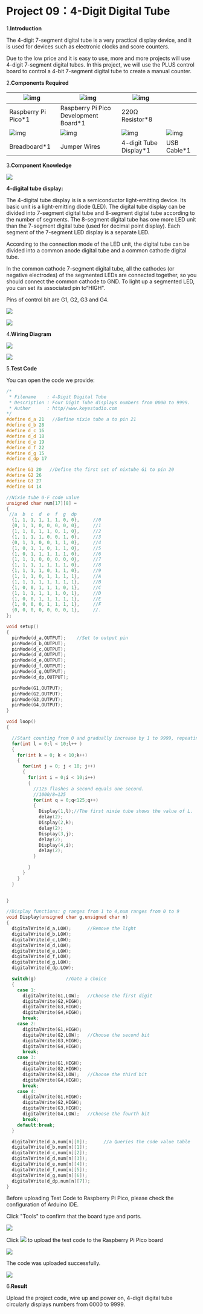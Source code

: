 # Project 09：4-Digit Digital Tube

1.**Introduction**

The 4-digit 7-segment digital tube is a very practical display device, and it is used for devices such as electronic clocks and score counters.

Due to the low price and it is easy to use, more and more projects will use 4-digit 7-segment digital tubes. In this project, we will use the PLUS control board to control a 4-bit 7-segment digital tube to create a manual counter.

2.**Components Required**

| ![img](media/wps1-16841109149931.png) | ![img](media/wps2-16841109183603.jpg) | ![img](media/wps3-16841109215435.jpg) |                                        |
| ------------------------------------- | ------------------------------------- | ------------------------------------- | -------------------------------------- |
| Raspberry Pi Pico*1                   | Raspberry Pi Pico Development Board*1 | 220Ω Resistor*8                       |                                        |
| ![img](media/wps4-16841109169212.jpg) | ![img](media/wps8-16841109198984.jpg) | ![img](media/wps9-16841109232426.jpg) | ![img](media/wps10-16841109250317.jpg) |
| Breadboard*1                          | Jumper Wires                          | 4-digit Tube Display*1                | USB Cable*1                            |



3.**Component Knowledge**

![](../media/ce987bf9a2ab398945c98b34d3f8a003.png)

**4-digital tube display:**

The 4-digital tube display is is a semiconductor light-emitting device. Its basic unit is a light-emitting diode (LED). The digital tube display can be divided into 7-segment digital tube and 8-segment digital tube according to the number of segments. The 8-segment digital tube has one more LED unit than the 7-segment digital tube (used for decimal point display). Each segment of the 7-segment LED display is a separate LED.

According to the connection mode of the LED unit, the digital tube can be divided into a common anode digital tube and a common cathode digital tube.

In the common cathode 7-segment digital tube, all the cathodes (or negative electrodes) of the segmented LEDs are connected together, so you should connect the common cathode to GND. To light up a segmented LED, you can set its associated pin to“HIGH”.

Pins of control bit are G1, G2, G3 and G4.

![](../media/37113fa53213973132086c285d67686b.png)

![](../media/ea75d1b7414bf6f8c187fb32fea9bc83.png)

4.**Wiring Diagram**

![](../media/4f64b9bf6b74ab49584f69c7465efa73.png)

![](../media/6bf1bae6af0324d50a37ab7a0cabee11.png)

5.**Test Code**

You can open the code we provide:

```c
/* 
 * Filename    : 4-Digit Digital Tube
 * Description : Four Digit Tube displays numbers from 0000 to 9999.
 * Auther      : http//www.keyestudio.com
*/
#define d_a 21   //Define nixie tube a to pin 21
#define d_b 28
#define d_c 16
#define d_d 18
#define d_e 19
#define d_f 22
#define d_g 15
#define d_dp 17

#define G1 20   //Define the first set of nixtube G1 to pin 20
#define G2 26
#define G3 27
#define G4 14

//Nixie tube 0-F code value
unsigned char num[17][8] =
{
 //a  b  c  d  e  f  g  dp 
  {1, 1, 1, 1, 1, 1, 0, 0},     //0
  {0, 1, 1, 0, 0, 0, 0, 0},     //1
  {1, 1, 0, 1, 1, 0, 1, 0},     //2
  {1, 1, 1, 1, 0, 0, 1, 0},     //3
  {0, 1, 1, 0, 0, 1, 1, 0},     //4
  {1, 0, 1, 1, 0, 1, 1, 0},     //5
  {1, 0, 1, 1, 1, 1, 1, 0},     //6
  {1, 1, 1, 0, 0, 0, 0, 0},     //7
  {1, 1, 1, 1, 1, 1, 1, 0},     //8
  {1, 1, 1, 1, 0, 1, 1, 0},     //9
  {1, 1, 1, 0, 1, 1, 1, 1},     //A
  {1, 1, 1, 1, 1, 1, 1, 1},     //B
  {1, 0, 0, 1, 1, 1, 0, 1},     //C
  {1, 1, 1, 1, 1, 1, 0, 1},     //D
  {1, 0, 0, 1, 1, 1, 1, 1},     //E
  {1, 0, 0, 0, 1, 1, 1, 1},     //F
  {0, 0, 0, 0, 0, 0, 0, 1},     //.
};

void setup()
{
  pinMode(d_a,OUTPUT);    //Set to output pin
  pinMode(d_b,OUTPUT);
  pinMode(d_c,OUTPUT);
  pinMode(d_d,OUTPUT);
  pinMode(d_e,OUTPUT);
  pinMode(d_f,OUTPUT);
  pinMode(d_g,OUTPUT);
  pinMode(d_dp,OUTPUT);

  pinMode(G1,OUTPUT);
  pinMode(G2,OUTPUT);
  pinMode(G3,OUTPUT);
  pinMode(G4,OUTPUT);
}

void loop()
{

  //Start counting from 0 and gradually increase by 1 to 9999, repeating.
  for(int l = 0;l < 10;l++ )
  {
    for(int k = 0; k < 10;k++)
    {
      for(int j = 0; j < 10; j++)
      {
        for(int i = 0;i < 10;i++)
        {
          //125 flashes a second equals one second.
          //1000/8=125
          for(int q = 0;q<125;q++)
          {
            Display(1,l);//The first nixie tube shows the value of L.
            delay(2);
            Display(2,k);
            delay(2);
            Display(3,j);
            delay(2);
            Display(4,i);
            delay(2);
          }

        }
      }
    }
  }
  

}

//Display functions: g ranges from 1 to 4,num ranges from 0 to 9
void Display(unsigned char g,unsigned char n) 
{
  digitalWrite(d_a,LOW);      //Remove the light
  digitalWrite(d_b,LOW);
  digitalWrite(d_c,LOW);
  digitalWrite(d_d,LOW);
  digitalWrite(d_e,LOW);
  digitalWrite(d_f,LOW);
  digitalWrite(d_g,LOW);
  digitalWrite(d_dp,LOW);

  switch(g)           //Gate a choice
  {
    case 1:
      digitalWrite(G1,LOW);   //Choose the first digit
      digitalWrite(G2,HIGH);
      digitalWrite(G3,HIGH);
      digitalWrite(G4,HIGH);
      break;
    case 2:
      digitalWrite(G1,HIGH);
      digitalWrite(G2,LOW);   //Choose the second bit
      digitalWrite(G3,HIGH);
      digitalWrite(G4,HIGH);
      break;
    case 3:
      digitalWrite(G1,HIGH);
      digitalWrite(G2,HIGH);
      digitalWrite(G3,LOW);   //Choose the third bit
      digitalWrite(G4,HIGH);
      break;
    case 4:
      digitalWrite(G1,HIGH);
      digitalWrite(G2,HIGH);
      digitalWrite(G3,HIGH);
      digitalWrite(G4,LOW);   //Choose the fourth bit
      break;
    default:break;
  }

  digitalWrite(d_a,num[n][0]);      //a Queries the code value table
  digitalWrite(d_b,num[n][1]);
  digitalWrite(d_c,num[n][2]);
  digitalWrite(d_d,num[n][3]);
  digitalWrite(d_e,num[n][4]);
  digitalWrite(d_f,num[n][5]);
  digitalWrite(d_g,num[n][6]);
  digitalWrite(d_dp,num[n][7]);
}
```


Before uploading Test Code to Raspberry Pi Pico, please check the configuration of Arduino IDE.

Click "Tools" to confirm that the board type and ports.

![](../media/4bb316b7a6cf57d36228140655edc7b4.png)

Click ![](../media/b0d41283bf5ae66d2d5ab45db15331ba.png) to upload the test code to the Raspberry Pi Pico board

![](../media/65a5c201e42510df916c6ef38c8ff616.png)

The code was uploaded successfully.

![](../media/e069c4c62d02a242a787bf1269617f9d.png)

6.**Result**

Upload the project code, wire up and power on, 4-digit digital tube circularly displays numbers from 0000 to 9999.
